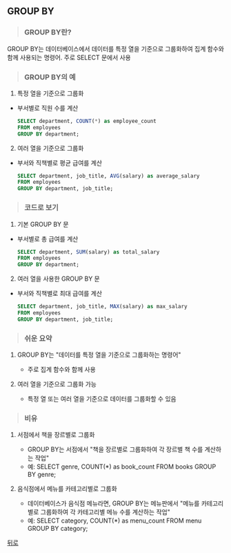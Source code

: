 ## GROUP BY
> ### GROUP BY란?
GROUP BY는 데이터베이스에서 데이터를 특정 열을 기준으로 그룹화하여 집계 함수와 함께 사용되는 명령어. 주로 SELECT 문에서 사용

> ### GROUP BY의 예
1. 특정 열을 기준으로 그룹화
- 부서별로 직원 수를 계산
    ```sql
    SELECT department, COUNT(*) as employee_count
    FROM employees
    GROUP BY department;
    ```

2. 여러 열을 기준으로 그룹화
- 부서와 직책별로 평균 급여를 계산
    ```sql
    SELECT department, job_title, AVG(salary) as average_salary
    FROM employees
    GROUP BY department, job_title;
    ```

> ### 코드로 보기
1. 기본 GROUP BY 문
- 부서별로 총 급여를 계산
    ```sql
    SELECT department, SUM(salary) as total_salary
    FROM employees
    GROUP BY department;
    ```

2. 여러 열을 사용한 GROUP BY 문
- 부서와 직책별로 최대 급여를 계산
    ```sql
    SELECT department, job_title, MAX(salary) as max_salary
    FROM employees
    GROUP BY department, job_title;
    ```

> ### 쉬운 요약
1. GROUP BY는 "데이터를 특정 열을 기준으로 그룹화하는 명령어"
    - 주로 집계 함수와 함께 사용

2. 여러 열을 기준으로 그룹화 가능
    - 특정 열 또는 여러 열을 기준으로 데이터를 그룹화할 수 있음

> ### 비유
1. 서점에서 책을 장르별로 그룹화
    - GROUP BY는 서점에서 "책을 장르별로 그룹화하여 각 장르별 책 수를 계산하는 작업"
    - 예: SELECT genre, COUNT(*) as book_count FROM books GROUP BY genre;

2. 음식점에서 메뉴를 카테고리별로 그룹화
    - 데이터베이스가 음식점 메뉴라면, GROUP BY는 메뉴판에서 "메뉴를 카테고리별로 그룹화하여 각 카테고리별 메뉴 수를 계산하는 작업"
    - 예: SELECT category, COUNT(*) as menu_count FROM menu GROUP BY category;

[뒤로](mysql.md)
